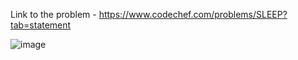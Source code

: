 Link to the problem - https://www.codechef.com/problems/SLEEP?tab=statement


![image](https://user-images.githubusercontent.com/57552973/222976260-c43162d7-7e09-4f91-b40c-a7296d479ee4.png)

